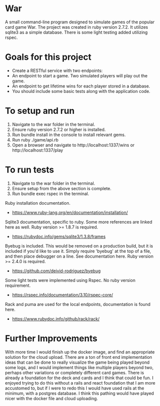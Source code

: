 
<h1> War </h1>

A small command-line program designed to simulate games of the popular card game War. The project was created in ruby version 2.7.2. It utilizes sqlite3 as a simple database. There is some light testing added utilizing rspec.

<h1> Goals for this project </h1>

* Create a RESTful service with two endpoints:
* An endpoint to start a game. Two simulated players will play out the game.
* An endpoint to get lifetime wins for each player stored in a database.
* You should include some basic tests along with the application code.

<h1> To setup and run </h1>

1. Navigate to the war folder in the terminal.
2. Ensure ruby version 2.7.2 or higher is installed.
3. Run bundle install in the console to install relevant gems.
4. Run ruby ./game/api.rb
5. Open a browser and navigate to http://localhost:1337/wins or http://localhost:1337/play

<h1> To run tests </h1>

1. Navigate to the war folder in the terminal.
2. Ensure setup from the above section is complete.
4. Run bundle exec rspec in the terminal.


Ruby installation documentation.   
* https://www.ruby-lang.org/en/documentation/installation/

Sqlite3 documentation, specific to ruby. Some more references are linked here as well. Ruby version >= 1.8.7 is required.
* https://rubydoc.info/gems/sqlite3/1.3.8/frames

Byebug is included. This would be removed on a production build, but it is included if you'd like to use it. Simply require 'byebug' at the top of a file, and then place debugger on a line. See documentation here. Ruby version >= 2.4.0 is required.
* https://github.com/deivid-rodriguez/byebug

Some light tests were implemented using Rspec. No ruby version requirement.
* https://rspec.info/documentation/3.10/rspec-core/

Rack and puma are used for the local endpoints, documentation is found here. 
* https://www.rubydoc.info/github/rack/rack/

<h1> Further Improvements </h1>
With more time I would finish up the docker image, and find an appropriate solution for the cloud upload. There are a ton of front end implementation ideas that can be done to really visualize the game being played beyond some logs, and I would implement things like multiple players beyond two, perhaps other variations or completely different card games. There is already a foundation for the deck and cards and I think that could be fun.  I enjoyed trying to do this without a rails and react foundation that I am more accustomed to, but if I were to redo this I would have used rails at the minimum, with a postgres database. I think this pathing would have played nicer with the docker file and cloud uploading. 